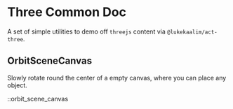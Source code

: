 # Three Common Doc

A set of simple utilities to demo off
`threejs` content via `@lukekaalim/act-three`.

## OrbitSceneCanvas

Slowly rotate round the center of a empty
canvas, where you can place any object.

::orbit_scene_canvas
